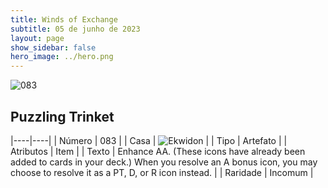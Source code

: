 ```yaml
---
title: Winds of Exchange
subtitle: 05 de junho de 2023
layout: page
show_sidebar: false
hero_image: ../hero.png
---
```


![083](https://mastervault-storage-prod.s3.amazonaws.com/media/card_front/en/600_083_b7052485a115_en.png)


## Puzzling Trinket

|----|----|
| Número | 083 |
| Casa | ![Ekwidon](https://archonarcana.com/images/thumb/3/31/Ekwidon.png/25px-Ekwidon.png "Ekwidon") |
| Tipo | Artefato |
| Atributos | Item |
| Texto | Enhance AA. (These icons have already been added to cards in your deck.) When you resolve an A bonus icon, you may choose to resolve it as a PT, D, or R icon instead.  |
| Raridade | Incomum |
